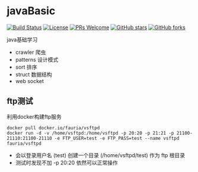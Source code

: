 # javaBasic

[![Build Status](https://travis-ci.org/xuegangliu/javaBasic.svg?branch=master)](https://github.com/xuegangliu/javaBasic)
[![License](https://img.shields.io/badge/license-MIT-blue.svg)](LICENSE)
[![PRs Welcome](https://img.shields.io/badge/PRs-welcome-brightgreen.svg)](https://github.com/xuegangliu/javaBasic)
[![GitHub stars](https://img.shields.io/github/stars/xuegangliu/javaBasic.svg?style=social&label=Stars)](https://github.com/xuegangliu/javaBasic)
[![GitHub forks](https://img.shields.io/github/forks/xuegangliu/javaBasic.svg?style=social&label=Fork)](https://github.com/xuegangliu/javaBasic)

java基础学习
- crawler 爬虫
- patterns 设计模式
- sort 排序
- struct 数据结构
- web socket

## ftp测试
利用docker构建ftp服务
```
docker pull docker.io/fauria/vsftpd
docker run -d -v /home/vsftpd:/home/vsftpd -p 20:20 -p 21:21 -p 21100-21110:21100-21110 -e FTP_USER=test -e FTP_PASS=test --name vsftpd fauria/vsftpd
```
- 会以登录用户名 (test) 创建一个目录 (/home/vsftpd/test) 作为 ftp 根目录
- 测试时发现不加 -p 20:20 依然可以正常操作